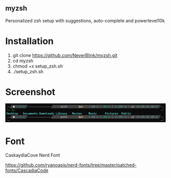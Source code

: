 ## myzsh
Personalized zsh setup with suggestions, auto-complete and powerlevel10k

# Installation
1. git clone https://github.com/NeverBlink/myzsh.git
2. cd myzsh
3. chmod +x setup_zsh.sh
4. ./setup_zsh.sh

# Screenshot
![Alt text](/screenshots/screenshot_1.png?raw=true "Optional Title")

# Font
CaskaydiaCove Nerd Font

https://github.com/ryanoasis/nerd-fonts/tree/master/patched-fonts/CascadiaCode